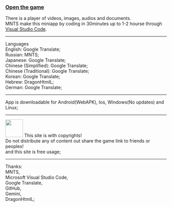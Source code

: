 <h3><a href="https://dragonhtmil.github.io/mnts.sp.org/">Open the game</a></h3>
There is a player of videos, images, audios and documents.<br>
MNTS make this miniapp by coding in 30minutes up to 1-2 hourse through <a href="https://code.visualstudio.com">Visual Studio Code</a>.
<hr>
Languages<br>
  English: Google Translate;<br>
  Russian: MNTS;<br>
  Japanese: Google Translate;<br>
  Chinese (Simplified): Google Translate;<br>
  Chinese (Traditional): Google Translate;<br>
  Korean: Google Translate;<br>
  Hebrew: DragonHtmIL;<br>
  German: Google Translate;<br>
<hr>
App is downloadable for Android(WebAPK), Ios, Windows(No updates) and Linux;
<hr>
<img src="https://github.com/user-attachments/assets/9fc9ef63-7696-4ee0-9cb1-be625d87cf9b" style="width: 55px; height: 55px">
This site is with copyrights!<br>
Do not distribute any of content out share the game link to friends or peoples!<br>
and this site is free usage;
<hr>
  Thanks:<br>
  MNTS,<br>
  Microsoft Visual Studio Code,<br>
  Google Translate,<br>
  GitHub,<br>
  Gemini,<br>
  DragonHtmIL;

